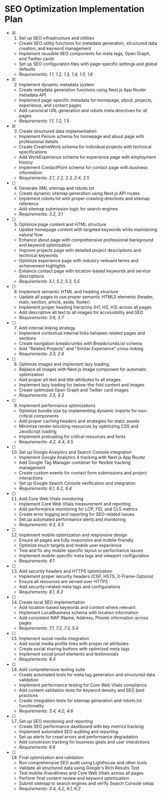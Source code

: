 # SEO Optimization Implementation Plan

- [x] 1. Set up SEO infrastructure and utilities
  - Create SEO utility functions for metadata generation, structured data creation, and keyword management
  - Implement reusable SEO components for meta tags, Open Graph, and Twitter cards
  - Set up SEO configuration files with page-specific settings and global defaults
  - _Requirements: 1.1, 1.2, 1.3, 1.4, 1.5, 1.6_

- [x] 2. Implement dynamic metadata system
  - Create metadata generation functions using Next.js App Router metadata API
  - Implement page-specific metadata for homepage, about, projects, experience, and contact pages
  - Add canonical URL generation and robots meta directives for all pages
  - _Requirements: 1.1, 1.2, 1.5_

- [x] 3. Create structured data implementation
  - Implement Person schema for homepage and about page with professional details
  - Create CreativeWork schema for individual projects with technical specifications
  - Add WorkExperience schema for experience page with employment history
  - Implement ContactPoint schema for contact page with business information
  - _Requirements: 2.1, 2.2, 2.3, 2.4, 2.5_

- [ ] 4. Generate XML sitemap and robots.txt
  - Create dynamic sitemap generation using Next.js API routes
  - Implement robots.txt with proper crawling directives and sitemap reference
  - Add sitemap submission logic for search engines
  - _Requirements: 3.2, 3.1_

- [ ] 5. Optimize page content and HTML structure
  - Update homepage content with targeted keywords while maintaining natural flow
  - Enhance about page with comprehensive professional background and keyword optimization
  - Improve projects page with detailed project descriptions and technical keywords
  - Optimize experience page with industry-relevant terms and achievement highlights
  - Enhance contact page with location-based keywords and service descriptions
  - _Requirements: 5.1, 5.2, 5.3, 5.5_

- [ ] 6. Implement semantic HTML and heading structure
  - Update all pages to use proper semantic HTML5 elements (header, main, section, article, aside, footer)
  - Implement proper heading hierarchy (H1, H2, H3) across all pages
  - Add descriptive alt text to all images for accessibility and SEO
  - _Requirements: 3.6, 3.7_

- [ ] 7. Add internal linking strategy
  - Implement contextual internal links between related pages and sections
  - Create navigation breadcrumbs with BreadcrumbList schema
  - Add "Related Projects" and "Similar Experience" cross-linking
  - _Requirements: 3.3, 2.6_

- [ ] 8. Optimize images and implement lazy loading
  - Replace all images with Next.js Image component for automatic optimization
  - Add proper alt text and title attributes to all images
  - Implement lazy loading for below-the-fold content and images
  - Create optimized Open Graph and Twitter card images
  - _Requirements: 3.5, 4.3_

- [ ] 9. Implement performance optimizations
  - Optimize bundle size by implementing dynamic imports for non-critical components
  - Add proper caching headers and strategies for static assets
  - Minimize render-blocking resources by optimizing CSS and JavaScript loading
  - Implement preloading for critical resources and fonts
  - _Requirements: 4.2, 4.4, 4.5_

- [ ] 10. Set up Google Analytics and Search Console integration
  - Implement Google Analytics 4 tracking with Next.js App Router
  - Add Google Tag Manager container for flexible tracking management
  - Create custom events for contact form submissions and project interactions
  - Set up Google Search Console verification and integration
  - _Requirements: 6.1, 6.2, 6.4_

- [ ] 11. Add Core Web Vitals monitoring
  - Implement Core Web Vitals measurement and reporting
  - Add performance monitoring for LCP, FID, and CLS metrics
  - Create error logging and reporting for SEO-related issues
  - Set up automated performance alerts and monitoring
  - _Requirements: 6.3, 6.5_

- [ ] 12. Implement mobile optimization and responsive design
  - Ensure all pages are fully responsive and mobile-friendly
  - Optimize touch targets and mobile user experience
  - Test and fix any mobile-specific layout or performance issues
  - Implement mobile-specific meta tags and viewport configuration
  - _Requirements: 4.1_

- [ ] 13. Add security headers and HTTPS optimization
  - Implement proper security headers (CSP, HSTS, X-Frame-Options)
  - Ensure all resources are served over HTTPS
  - Add security-related meta tags and configurations
  - _Requirements: 8.1, 8.2_

- [ ] 14. Create local SEO implementation
  - Add location-based keywords and content where relevant
  - Implement LocalBusiness schema with location information
  - Add consistent NAP (Name, Address, Phone) information across pages
  - _Requirements: 7.1, 7.2, 7.3, 5.4_

- [ ] 15. Implement social media integration
  - Add social media profile links with proper rel attributes
  - Create social sharing buttons with optimized meta tags
  - Implement social proof elements and testimonials
  - _Requirements: 8.4_

- [ ] 16. Add comprehensive testing suite
  - Create automated tests for meta tag generation and structured data validation
  - Implement performance testing for Core Web Vitals compliance
  - Add content validation tests for keyword density and SEO best practices
  - Create integration tests for sitemap generation and robots.txt functionality
  - _Requirements: 3.4, 4.2, 4.6_

- [ ] 17. Set up SEO monitoring and reporting
  - Create SEO performance dashboard with key metrics tracking
  - Implement automated SEO auditing and reporting
  - Set up alerts for crawl errors and performance degradation
  - Add conversion tracking for business goals and user interactions
  - _Requirements: 6.6_

- [ ] 18. Final optimization and validation
  - Run comprehensive SEO audit using Lighthouse and other tools
  - Validate all structured data using Google's Rich Results Test
  - Test mobile-friendliness and Core Web Vitals across all pages
  - Perform final content review and keyword optimization
  - Submit sitemap to search engines and verify Search Console setup
  - _Requirements: 3.4, 4.2, 6.1, 6.2_
